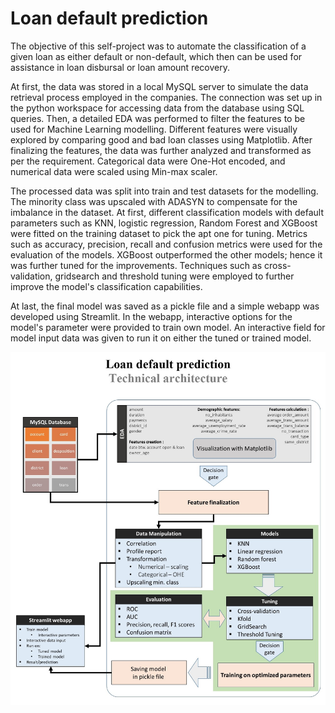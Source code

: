 # Loan default prediction

The objective of this self-project was to automate the classification of a given loan as either default or non-default, which then can be used for assistance in loan disbursal or loan amount recovery. 

At first, the data was stored in a local MySQL server to simulate the data retrieval process employed in the companies. The connection was set up in the python workspace for accessing data from the database using SQL queries. Then, a detailed EDA was performed to filter the features to be used for Machine Learning modelling. Different features were visually explored by comparing good and bad loan classes using Matplotlib. After finalizing the features, the data was further analyzed and transformed as per the requirement. Categorical data were One-Hot encoded, and numerical data were scaled using Min-max scaler.

The processed data was split into train and test datasets for the modelling. The minority class was upscaled with ADASYN to compensate for the imbalance in the dataset. At first, different classification models with default parameters such as KNN, logistic regression, Random Forest and XGBoost were fitted on the training dataset to pick the apt one for tuning. Metrics such as accuracy, precision, recall and confusion metrics were used for the evaluation of the models. XGBoost outperformed the other models; hence it was further tuned for the improvements. Techniques such as cross-validation, gridsearch and threshold tuning were employed to further improve the model's classification capabilities.

At last, the final model was saved as a pickle file and a simple webapp was developed using Streamlit. In the webapp, interactive options for the model's parameter were provided to train own model. An interactive field for model input data was given to run it on either the tuned or trained model.

![Alt text](https://github.com/shubhankarm01/Loan-default-prediction/blob/main/Project%20technical%20architecture.jpg?raw=true "Project technical architecture")
